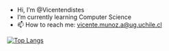 - Hi, I’m @Vicentendistes
- I’m currently learning Computer Science
- 📫 How to reach me: vicente.munoz.a@ug.uchile.cl

<!---
Vicentendistes/Vicentendistes is a ✨ special ✨ repository because its `README.md` (this file) appears on your GitHub profile.
You can click the Preview link to take a look at your changes.
--->


[![Top Langs](https://github-readme-stats.vercel.app/api/top-langs/?username=Vicentendistes&layout=compact&theme=react)](https://github.com/Vicentendiste/github-readme-stats)

